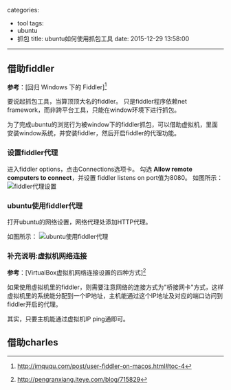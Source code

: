 categories:
  - tool
tags:
  - ubuntu
  - 抓包
title: ubuntu如何使用抓包工具
date: 2015-12-29 13:58:00
---

## 借助fiddler

**参考**：[回归 Windows 下的 Fiddler][^1]

要说起抓包工具，当算顶顶大名的fiddler。
只是fiddler程序依赖net framework，而非跨平台工具，只能在window环境下进行抓包。

为了完成ubuntu的浏览行为被window下的fiddler抓包，可以借助虚拟机，里面安装window系统，并安装fiddler，然后开启fiddler的代理功能。


### 设置fiddler代理

进入fiddler options，点击Connections选项卡。
勾选 **Allow remote computers to connect**，并设置 fiddler listens on port值为8080。
如图所示：
![fiddler代理设置](http://7xkl4i.com1.z0.glb.clouddn.com/fiddler%20proxy%20settings.png)


### ubuntu使用fiddler代理
打开ubuntu的网络设置，网络代理处添加HTTP代理。

如图所示：
![ubuntu使用fiddler代理](http://7xkl4i.com1.z0.glb.clouddn.com/ubuntu使用fiddler代理.png)


### 补充说明:虚拟机网络连接

**参考**：[VirtualBox虚拟机网络连接设置的四种方式][^2]

如果使用虚拟机里的fiddler，则需要注意网络的连接方式为"桥接网卡"方式，这样虚拟机里的系统能分配到一个IP地址，主机能通过这个IP地址及对应的端口访问到fiddler开启的代理。

其实，只要主机能通过虚拟机IP ping通即可。


## 借助charles




[^1]: http://imququ.com/post/user-fiddler-on-macos.html#toc-4
[^2]: http://pengranxiang.iteye.com/blog/715829